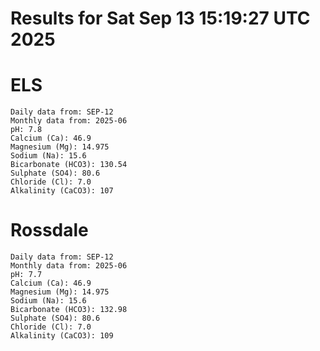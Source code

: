 # Results for Sat Sep 13 15:19:27 UTC 2025
# ELS
```
Daily data from: SEP-12
Monthly data from: 2025-06
pH: 7.8
Calcium (Ca): 46.9
Magnesium (Mg): 14.975
Sodium (Na): 15.6
Bicarbonate (HCO3): 130.54
Sulphate (SO4): 80.6
Chloride (Cl): 7.0
Alkalinity (CaCO3): 107
```
# Rossdale
```
Daily data from: SEP-12
Monthly data from: 2025-06
pH: 7.7
Calcium (Ca): 46.9
Magnesium (Mg): 14.975
Sodium (Na): 15.6
Bicarbonate (HCO3): 132.98
Sulphate (SO4): 80.6
Chloride (Cl): 7.0
Alkalinity (CaCO3): 109
```
